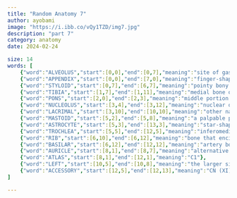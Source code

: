 ```yaml
---
title: "Random Anatomy 7"
author: ayobami
image: "https://i.ibb.co/vQy1TZD/img7.jpg"
description: "part 7"
category: anatomy
date: 2024-02-24

size: 14
words: [
	{"word":"ALVEOLUS","start":[0,0],"end":[0,7],"meaning":"site of gas exchange in the lungs"},
	{"word":"APPENDIX","start":[0,0],"end":[7,0],"meaning":"finger-shaped tube that branches off from the cecum"},
	{"word":"STYLOID","start":[0,7],"end":[6,7],"meaning":"pointy bony processes at the end of the radius and ulna"},
	{"word":"TIBIA","start":[1,7],"end":[1,11],"meaning":"medial bone of the leg"},
	{"word":"PONS","start":[2,0],"end":[2,3],"meaning":"middle portion of the brainstem"},
	{"word":"NUCLEOLUS","start":[3,4],"end":[3,12],"meaning":"nuclear organelle for ribosome synthesis"},
	{"word":"LACRIMAL","start":[3,10],"end":[10,10],"meaning":"other name for a tear gland"},
	{"word":"MASTOID","start":[5,2],"end":[5,8],"meaning":"a palpable process of the temporal bone behind the ear"},
	{"word":"ASTROCYTE","start":[5,3],"end":[13,3],"meaning":"star-shaped glia"},
	{"word":"TROCHLEA","start":[5,5],"end":[12,5],"meaning":"inferomedial part of the humerus that articulates with the ulna"},
	{"word":"RIB","start":[6,10],"end":[6,12],"meaning":"bone that encircles the lungs"},
	{"word":"BASILAR","start":[6,12],"end":[12,12],"meaning":"artery born from the union of the vertebral arteries"},
	{"word":"AURICLE","start":[8,1],"end":[8,7],"meaning":"alternative name for the pinna"},
	{"word":"ATLAS","start":[8,1],"end":[12,1],"meaning":"C1"},
	{"word":"LEFT","start":[10,5],"end":[10,8],"meaning":"the larger side of the heart"},
	{"word":"ACCESSORY","start":[12,5],"end":[12,13],"meaning":"CN (XI)"}
]

---
```

